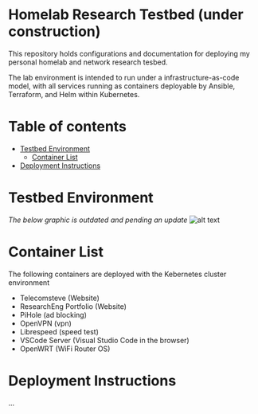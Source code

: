 # Homelab Research Testbed (under construction)

This repository holds configurations and documentation for deploying my personal homelab and network research tesbed.

The lab environment is intended to run under a infrastructure-as-code model, with all services running as containers deployable by Ansible, Terraform, and Helm within Kubernetes.

# Table of contents

<!--ts-->

- [Testbed Environment](#testbed-environment)
  - [Container List](#container-list)
- [Deployment Instructions](#deployment-instructions)
<!--te-->

# Testbed Environment


*The below graphic is outdated and pending an update*
![alt text](https://github.com/stevenplatt/homelab/blob/main/img/lab_topology_v3.png?raw=true)

# Container List

The following containers are deployed with the Kebernetes cluster environment

- Telecomsteve (Website)
- ResearchEng Portfolio (Website)
- PiHole (ad blocking)
- OpenVPN (vpn)
- Librespeed (speed test)
- VSCode Server (Visual Studio Code in the browser)
- OpenWRT (WiFi Router OS)

# Deployment Instructions


...
